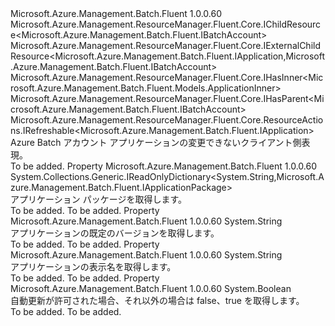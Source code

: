 <Type Name="IApplication" FullName="Microsoft.Azure.Management.Batch.Fluent.IApplication">
  <TypeSignature Language="C#" Value="public interface IApplication : Microsoft.Azure.Management.ResourceManager.Fluent.Core.IChildResource&lt;Microsoft.Azure.Management.Batch.Fluent.IBatchAccount&gt;, Microsoft.Azure.Management.ResourceManager.Fluent.Core.IExternalChildResource&lt;Microsoft.Azure.Management.Batch.Fluent.IApplication,Microsoft.Azure.Management.Batch.Fluent.IBatchAccount&gt;, Microsoft.Azure.Management.ResourceManager.Fluent.Core.IHasInner&lt;Microsoft.Azure.Management.Batch.Fluent.Models.ApplicationInner&gt;, Microsoft.Azure.Management.ResourceManager.Fluent.Core.IHasParent&lt;Microsoft.Azure.Management.Batch.Fluent.IBatchAccount&gt;, Microsoft.Azure.Management.ResourceManager.Fluent.Core.ResourceActions.IRefreshable&lt;Microsoft.Azure.Management.Batch.Fluent.IApplication&gt;" />
  <TypeSignature Language="ILAsm" Value=".class public interface auto ansi abstract IApplication implements class Microsoft.Azure.Management.ResourceManager.Fluent.Core.IChildResource`1&lt;class Microsoft.Azure.Management.Batch.Fluent.IBatchAccount&gt;, class Microsoft.Azure.Management.ResourceManager.Fluent.Core.IExternalChildResource`2&lt;class Microsoft.Azure.Management.Batch.Fluent.IApplication, class Microsoft.Azure.Management.Batch.Fluent.IBatchAccount&gt;, class Microsoft.Azure.Management.ResourceManager.Fluent.Core.IHasInner`1&lt;class Microsoft.Azure.Management.Batch.Fluent.Models.ApplicationInner&gt;, class Microsoft.Azure.Management.ResourceManager.Fluent.Core.IHasName, class Microsoft.Azure.Management.ResourceManager.Fluent.Core.IHasParent`1&lt;class Microsoft.Azure.Management.Batch.Fluent.IBatchAccount&gt;, class Microsoft.Azure.Management.ResourceManager.Fluent.Core.ResourceActions.IIndexable, class Microsoft.Azure.Management.ResourceManager.Fluent.Core.ResourceActions.IRefreshable`1&lt;class Microsoft.Azure.Management.Batch.Fluent.IApplication&gt;" />
  <TypeSignature Language="DocId" Value="T:Microsoft.Azure.Management.Batch.Fluent.IApplication" />
  <TypeSignature Language="VB.NET" Value="Public Interface IApplication&#xA;Implements IChildResource(Of IBatchAccount), IExternalChildResource(Of IApplication, IBatchAccount), IHasInner(Of ApplicationInner), IHasParent(Of IBatchAccount), IRefreshable(Of IApplication)" />
  <TypeSignature Language="F#" Value="type IApplication = interface&#xA;    interface IExternalChildResource&lt;IApplication, IBatchAccount&gt;&#xA;    interface IChildResource&lt;IBatchAccount&gt;&#xA;    interface IHasName&#xA;    interface IIndexable&#xA;    interface IHasParent&lt;IBatchAccount&gt;&#xA;    interface IRefreshable&lt;IApplication&gt;&#xA;    interface IHasInner&lt;ApplicationInner&gt;" />
  <AssemblyInfo>
    <AssemblyName>Microsoft.Azure.Management.Batch.Fluent</AssemblyName>
    <AssemblyVersion>1.0.0.60</AssemblyVersion>
  </AssemblyInfo>
  <Interfaces>
    <Interface>
      <InterfaceName>Microsoft.Azure.Management.ResourceManager.Fluent.Core.IChildResource&lt;Microsoft.Azure.Management.Batch.Fluent.IBatchAccount&gt;</InterfaceName>
    </Interface>
    <Interface>
      <InterfaceName>Microsoft.Azure.Management.ResourceManager.Fluent.Core.IExternalChildResource&lt;Microsoft.Azure.Management.Batch.Fluent.IApplication,Microsoft.Azure.Management.Batch.Fluent.IBatchAccount&gt;</InterfaceName>
    </Interface>
    <Interface>
      <InterfaceName>Microsoft.Azure.Management.ResourceManager.Fluent.Core.IHasInner&lt;Microsoft.Azure.Management.Batch.Fluent.Models.ApplicationInner&gt;</InterfaceName>
    </Interface>
    <Interface>
      <InterfaceName>Microsoft.Azure.Management.ResourceManager.Fluent.Core.IHasParent&lt;Microsoft.Azure.Management.Batch.Fluent.IBatchAccount&gt;</InterfaceName>
    </Interface>
    <Interface>
      <InterfaceName>Microsoft.Azure.Management.ResourceManager.Fluent.Core.ResourceActions.IRefreshable&lt;Microsoft.Azure.Management.Batch.Fluent.IApplication&gt;</InterfaceName>
    </Interface>
  </Interfaces>
  <Docs>
    <summary>
            Azure Batch アカウント アプリケーションの変更できないクライアント側表現。
            </summary>
    <remarks>To be added.</remarks>
  </Docs>
  <Members>
    <Member MemberName="ApplicationPackages">
      <MemberSignature Language="C#" Value="public System.Collections.Generic.IReadOnlyDictionary&lt;string,Microsoft.Azure.Management.Batch.Fluent.IApplicationPackage&gt; ApplicationPackages { get; }" />
      <MemberSignature Language="ILAsm" Value=".property instance class System.Collections.Generic.IReadOnlyDictionary`2&lt;string, class Microsoft.Azure.Management.Batch.Fluent.IApplicationPackage&gt; ApplicationPackages" />
      <MemberSignature Language="DocId" Value="P:Microsoft.Azure.Management.Batch.Fluent.IApplication.ApplicationPackages" />
      <MemberSignature Language="VB.NET" Value="Public ReadOnly Property ApplicationPackages As IReadOnlyDictionary(Of String, IApplicationPackage)" />
      <MemberSignature Language="F#" Value="member this.ApplicationPackages : System.Collections.Generic.IReadOnlyDictionary&lt;string, Microsoft.Azure.Management.Batch.Fluent.IApplicationPackage&gt;" Usage="Microsoft.Azure.Management.Batch.Fluent.IApplication.ApplicationPackages" />
      <MemberType>Property</MemberType>
      <AssemblyInfo>
        <AssemblyName>Microsoft.Azure.Management.Batch.Fluent</AssemblyName>
        <AssemblyVersion>1.0.0.60</AssemblyVersion>
      </AssemblyInfo>
      <ReturnValue>
        <ReturnType>System.Collections.Generic.IReadOnlyDictionary&lt;System.String,Microsoft.Azure.Management.Batch.Fluent.IApplicationPackage&gt;</ReturnType>
      </ReturnValue>
      <Docs>
        <summary>
            アプリケーション パッケージを取得します。
            </summary>
        <value>To be added.</value>
        <remarks>To be added.</remarks>
      </Docs>
    </Member>
    <Member MemberName="DefaultVersion">
      <MemberSignature Language="C#" Value="public string DefaultVersion { get; }" />
      <MemberSignature Language="ILAsm" Value=".property instance string DefaultVersion" />
      <MemberSignature Language="DocId" Value="P:Microsoft.Azure.Management.Batch.Fluent.IApplication.DefaultVersion" />
      <MemberSignature Language="VB.NET" Value="Public ReadOnly Property DefaultVersion As String" />
      <MemberSignature Language="F#" Value="member this.DefaultVersion : string" Usage="Microsoft.Azure.Management.Batch.Fluent.IApplication.DefaultVersion" />
      <MemberType>Property</MemberType>
      <AssemblyInfo>
        <AssemblyName>Microsoft.Azure.Management.Batch.Fluent</AssemblyName>
        <AssemblyVersion>1.0.0.60</AssemblyVersion>
      </AssemblyInfo>
      <ReturnValue>
        <ReturnType>System.String</ReturnType>
      </ReturnValue>
      <Docs>
        <summary>
            アプリケーションの既定のバージョンを取得します。
            </summary>
        <value>To be added.</value>
        <remarks>To be added.</remarks>
      </Docs>
    </Member>
    <Member MemberName="DisplayName">
      <MemberSignature Language="C#" Value="public string DisplayName { get; }" />
      <MemberSignature Language="ILAsm" Value=".property instance string DisplayName" />
      <MemberSignature Language="DocId" Value="P:Microsoft.Azure.Management.Batch.Fluent.IApplication.DisplayName" />
      <MemberSignature Language="VB.NET" Value="Public ReadOnly Property DisplayName As String" />
      <MemberSignature Language="F#" Value="member this.DisplayName : string" Usage="Microsoft.Azure.Management.Batch.Fluent.IApplication.DisplayName" />
      <MemberType>Property</MemberType>
      <AssemblyInfo>
        <AssemblyName>Microsoft.Azure.Management.Batch.Fluent</AssemblyName>
        <AssemblyVersion>1.0.0.60</AssemblyVersion>
      </AssemblyInfo>
      <ReturnValue>
        <ReturnType>System.String</ReturnType>
      </ReturnValue>
      <Docs>
        <summary>
            アプリケーションの表示名を取得します。
            </summary>
        <value>To be added.</value>
        <remarks>To be added.</remarks>
      </Docs>
    </Member>
    <Member MemberName="UpdatesAllowed">
      <MemberSignature Language="C#" Value="public bool UpdatesAllowed { get; }" />
      <MemberSignature Language="ILAsm" Value=".property instance bool UpdatesAllowed" />
      <MemberSignature Language="DocId" Value="P:Microsoft.Azure.Management.Batch.Fluent.IApplication.UpdatesAllowed" />
      <MemberSignature Language="VB.NET" Value="Public ReadOnly Property UpdatesAllowed As Boolean" />
      <MemberSignature Language="F#" Value="member this.UpdatesAllowed : bool" Usage="Microsoft.Azure.Management.Batch.Fluent.IApplication.UpdatesAllowed" />
      <MemberType>Property</MemberType>
      <AssemblyInfo>
        <AssemblyName>Microsoft.Azure.Management.Batch.Fluent</AssemblyName>
        <AssemblyVersion>1.0.0.60</AssemblyVersion>
      </AssemblyInfo>
      <ReturnValue>
        <ReturnType>System.Boolean</ReturnType>
      </ReturnValue>
      <Docs>
        <summary>
            自動更新が許可された場合、それ以外の場合は false、true を取得します。
            </summary>
        <value>To be added.</value>
        <remarks>To be added.</remarks>
      </Docs>
    </Member>
  </Members>
</Type>